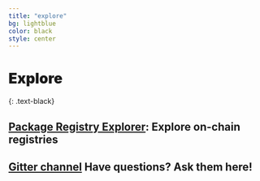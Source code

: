 ```yaml
---
title: "explore"
bg: lightblue
color: black
style: center
---
```


# <span style="font-weight:900;">Explore</span>
{: .text-black}


## <a href="http://explorer.ethpm.com" target="_blank">Package Registry Explorer</a>: Explore on-chain registries
## <a href="https://gitter.im/ethpm/lobby" target="_blank">Gitter channel</a> Have questions? Ask them here!
